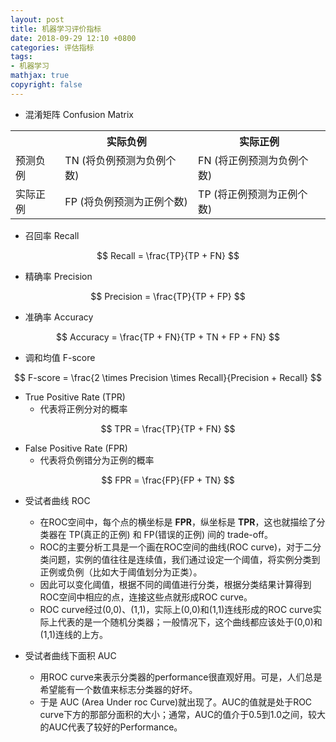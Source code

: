```yaml
---
layout: post
title: 机器学习评价指标
date: 2018-09-29 12:10 +0800
categories: 评估指标
tags:
- 机器学习
mathjax: true
copyright: false
---
```



- 混淆矩阵 Confusion Matrix

<table>
<tr>
 <th></th>
 <th>实际负例</th>
 <th>实际正例</th>
</tr>

<tr>
 <td>预测负例</td>
 <td>TN  (将负例预测为负例个数)</td>
 <td>FN  (将正例预测为负例个数)</td>
</tr>

<tr>
 <td>实际正例</td>
 <td>FP  (将负例预测为正例个数)</td>
 <td>TP  (将正例预测为正例个数)</td>
</tr>
</table>


- 召回率 Recall

$$ Recall = \frac{TP}{TP + FN} $$


- 精确率 Precision

$$ Precision = \frac{TP}{TP + FP} $$


- 准确率 Accuracy

$$ Accuracy = \frac{TP + FN}{TP + TN + FP + FN} $$


- 调和均值 F-score

$$ F-score = \frac{2 \times Precision \times Recall}{Precision + Recall} $$


- True Positive Rate (TPR)
    - 代表将正例分对的概率

$$ TPR = \frac{TP}{TP + FN} $$

- False Positive Rate (FPR)
    - 代表将负例错分为正例的概率

$$ FPR = \frac{FP}{FP + TN} $$


- 受试者曲线 ROC
    - 在ROC空间中，每个点的横坐标是 **FPR**，纵坐标是 **TPR**，这也就描绘了分类器在 TP(真正的正例) 和 FP(错误的正例) 间的 trade-off。
    - ROC的主要分析工具是一个画在ROC空间的曲线(ROC curve)，对于二分类问题，实例的值往往是连续值，我们通过设定一个阈值，将实例分类到正例或负例（比如大于阈值划分为正类）。
    - 因此可以变化阈值，根据不同的阈值进行分类，根据分类结果计算得到ROC空间中相应的点，连接这些点就形成ROC curve。
    - ROC curve经过(0,0)、(1,1)，实际上(0,0)和(1,1)连线形成的ROC curve实际上代表的是一个随机分类器；一般情况下，这个曲线都应该处于(0,0)和(1,1)连线的上方。


- 受试者曲线下面积 AUC
    - 用ROC curve来表示分类器的performance很直观好用。可是，人们总是希望能有一个数值来标志分类器的好坏。
    - 于是 AUC (Area Under roc Curve)就出现了。AUC的值就是处于ROC curve下方的那部分面积的大小；通常，AUC的值介于0.5到1.0之间，较大的AUC代表了较好的Performance。

